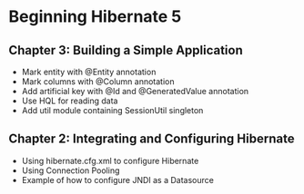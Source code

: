 Beginning Hibernate 5
=====================

Chapter 3: Building a Simple Application
----------------------------------------
* Mark entity with @Entity annotation
* Mark columns with @Column annotation
* Add artificial key with @Id and @GeneratedValue annotation
* Use HQL for reading data
* Add util module containing SessionUtil singleton

Chapter 2: Integrating and Configuring Hibernate
------------------------------------------------
* Using hibernate.cfg.xml to configure Hibernate
* Using Connection Pooling
* Example of how to configure JNDI as a Datasource